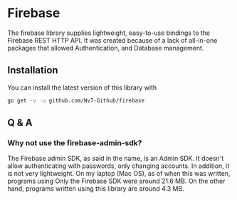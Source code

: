 # Firebase
The firebase library supplies lightweight, easy-to-use bindings to the Firebase REST HTTP API. It was created because of a lack of all-in-one packages that allowed Authentication, and Database management.

## Installation
You can install the latest version of this library with 
```bash
go get -v -u github.com/Nv7-Github/firebase
```

## Q & A
### Why not use the firebase-admin-sdk?
The Firebase admin SDK, as said in the name, is an Admin SDK. It doesn't allow authenticating with passwords, only changing accounts. In addition, it is not very lightweight. On my laptop (Mac OS), as of when this was written, programs using Only the Firebase SDK were around 21.6 MB. On the other hand, programs written using this library are around 4.3 MB.
